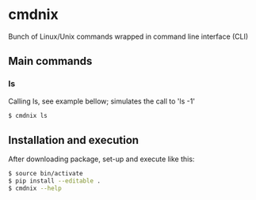 # cmdnix
Bunch of Linux/Unix commands wrapped in command line interface (CLI)

## Main commands
### ls
Calling ls, see example bellow; simulates the call to 'ls -1'
```bash
$ cmdnix ls
```

## Installation and execution
After downloading package, set-up and execute like this:
```bash
$ source bin/activate
$ pip install --editable .
$ cmdnix --help
```
